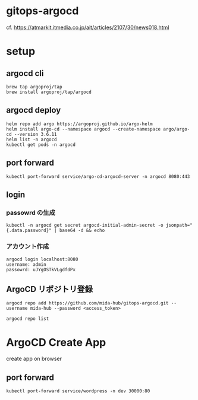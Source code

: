 # gitops-argocd
cf. https://atmarkit.itmedia.co.jp/ait/articles/2107/30/news018.html

# setup
## argocd cli
```
brew tap argoproj/tap
brew install argoproj/tap/argocd
```

## argocd deploy
```
helm repo add argo https://argoproj.github.io/argo-helm
helm install argo-cd --namespace argocd --create-namespace argo/argo-cd --version 3.6.11
helm list -n argocd
kubectl get pods -n argocd
```

## port forward
```
kubectl port-forward service/argo-cd-argocd-server -n argocd 8080:443
```

## login
### passowrd の生成
```
kubectl -n argocd get secret argocd-initial-admin-secret -o jsonpath="{.data.password}" | base64 -d && echo
```

### アカウント作成
```
argocd login localhost:8080
username: admin
passowrd: uJYgOSTkVLgdfdPx
```

## ArgoCD リポジトリ登録
```
argocd repo add https://github.com/mida-hub/gitops-argocd.git --username mida-hub --password <access_token>

argocd repo list
```

# ArgoCD Create App
create app on browser

## port forward
```
kubectl port-forward service/wordpress -n dev 30000:80
```
